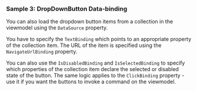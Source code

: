 ### Sample 3: DropDownButton Data-binding

You can also load the dropdown button items from a collection in the viewmodel using the `DataSource` property.

You have to specify the `TextBinding` which points to an appropriate property of the collection item. The URL of the item is specified using the `NavigateUrlBinding` property.

You can also use the `IsDisabledBinding` and `IsSelectedBinding` to specify which properties of the collection item declare the selected or disabled state of the button. 
The same logic applies to the `ClickBinding` property - use it if you want the buttons to invoke a command on the viewmodel.
